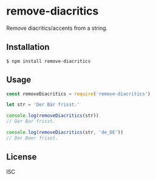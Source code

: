 
remove-diacritics
=================

Remove diacritics/accents from a string.



Installation
------------

    $ npm install remove-diacritics


Usage
------

```javascript
const removeDiacritics = require('remove-diacritics')

let str = 'Der Bär frisst.'

console.log(removeDiacritics(str))
// Der Bar frisst.

console.log(removeDiacritics(str, 'de_DE'))
// Der Baer frisst.
```


License
-------
ISC
